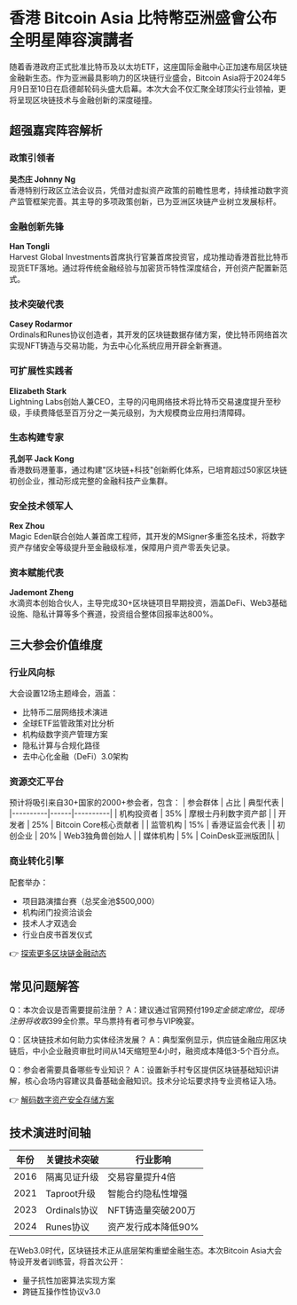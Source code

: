 # 香港 Bitcoin Asia 比特幣亞洲盛會公布全明星陣容演講者

随着香港政府正式批准比特币及以太坊ETF，这座国际金融中心正加速布局区块链金融新生态。作为亚洲最具影响力的区块链行业盛会，Bitcoin Asia将于2024年5月9日至10日在启德邮轮码头盛大启幕。本次大会不仅汇聚全球顶尖行业领袖，更将呈现区块链技术与金融创新的深度碰撞。

## 超强嘉宾阵容解析

### 政策引领者
**吴杰庄 Johnny Ng**  
香港特别行政区立法会议员，凭借对虚拟资产政策的前瞻性思考，持续推动数字资产监管框架完善。其主导的多项政策创新，已为亚洲区块链产业树立发展标杆。

### 金融创新先锋
**Han Tongli**  
Harvest Global Investments首席执行官兼首席投资官，成功推动香港首批比特币现货ETF落地。通过将传统金融经验与加密货币特性深度结合，开创资产配置新范式。

### 技术突破代表
**Casey Rodarmor**  
Ordinals和Runes协议创造者，其开发的区块链数据存储方案，使比特币网络首次实现NFT铸造与交易功能，为去中心化系统应用开辟全新赛道。

### 可扩展性实践者
**Elizabeth Stark**  
Lightning Labs创始人兼CEO，主导的闪电网络技术将比特币交易速度提升至秒级，手续费降低至百万分之一美元级别，为大规模商业应用扫清障碍。

### 生态构建专家
**孔剑平 Jack Kong**  
香港数码港董事，通过构建"区块链+科技"创新孵化体系，已培育超过50家区块链初创企业，推动形成完整的金融科技产业集群。

### 安全技术领军人
**Rex Zhou**  
Magic Eden联合创始人兼首席工程师，其开发的MSigner多重签名技术，将数字资产存储安全等级提升至金融级标准，保障用户资产零丢失记录。

### 资本赋能代表
**Jademont Zheng**  
水滴资本创始合伙人，主导完成30+区块链项目早期投资，涵盖DeFi、Web3基础设施、隐私计算等多个赛道，投资组合整体回报率达800%。

## 三大参会价值维度

### 行业风向标
大会设置12场主题峰会，涵盖：
- 比特币二层网络技术演进
- 全球ETF监管政策对比分析
- 机构级数字资产管理方案
- 隐私计算与合规化路径
- 去中心化金融（DeFi）3.0架构

### 资源交汇平台
预计将吸引来自30+国家的2000+参会者，包含：
| 参会群体 | 占比 | 典型代表 |
|----------|------|----------|
| 机构投资者 | 35% | 摩根士丹利数字资产部 |
| 开发者 | 25% | Bitcoin Core核心贡献者 |
| 监管机构 | 15% | 香港证监会代表 |
| 初创企业 | 20% | Web3独角兽创始人 |
| 媒体机构 | 5% | CoinDesk亚洲版团队 |

### 商业转化引擎
配套举办：
- 项目路演擂台赛（总奖金池$500,000）
- 机构闭门投资洽谈会
- 技术人才双选会
- 行业白皮书首发仪式

👉 [探索更多区块链金融动态](https://bit.ly/okx_welcome)

## 常见问题解答

Q：本次会议是否需要提前注册？
A：建议通过官网预付$199定金锁定席位，现场注册将收取$399全价票。早鸟票持有者可参与VIP晚宴。

Q：区块链技术如何助力实体经济发展？
A：典型案例显示，供应链金融应用区块链后，中小企业融资审批时间从14天缩短至4小时，融资成本降低3-5个百分点。

Q：参会者需要具备哪些专业知识？
A：设置新手村专区提供区块链基础知识讲解，核心会场内容建议具备基础金融知识。技术分论坛要求持专业资格证入场。

👉 [解码数字资产安全存储方案](https://bit.ly/okx_welcome)

## 技术演进时间轴

| 年份 | 关键技术突破 | 行业影响 |
|------|--------------|----------|
| 2016 | 隔离见证升级 | 交易容量提升4倍 |
| 2021 | Taproot升级 | 智能合约隐私性增强 |
| 2023 | Ordinals协议 | NFT铸造量突破200万 |
| 2024 | Runes协议 | 资产发行成本降低90% |

在Web3.0时代，区块链技术正从底层架构重塑金融生态。本次Bitcoin Asia大会特设开发者训练营，将首次公开：
- 量子抗性加密算法实现方案
- 跨链互操作性协议v3.0